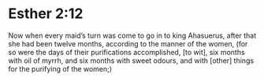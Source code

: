 # Esther 2:12

Now when every maid’s turn was come to go in to king Ahasuerus, after that she had been twelve months, according to the manner of the women, (for so were the days of their purifications accomplished, [to wit], six months with oil of myrrh, and six months with sweet odours, and with [other] things for the purifying of the women;)